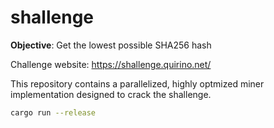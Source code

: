 # shallenge

**Objective**: Get the lowest possible SHA256 hash

Challenge website: <https://shallenge.quirino.net/>

This repository contains a parallelized, highly optmized miner implementation
designed to crack the shallenge.

```bash
cargo run --release
```
